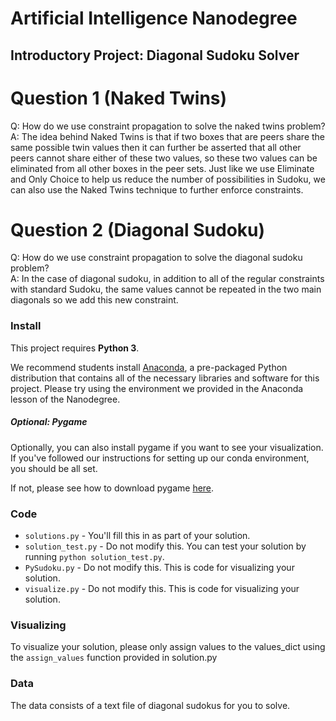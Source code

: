 # Artificial Intelligence Nanodegree
## Introductory Project: Diagonal Sudoku Solver

# Question 1 (Naked Twins)
Q: How do we use constraint propagation to solve the naked twins problem?  
A: The idea behind Naked Twins is that if two boxes that are peers share the same possible twin values then it can further be asserted that all other peers cannot share either of these two values, so these two values can be eliminated from all other boxes in the peer sets. Just like we use Eliminate and Only Choice to help us reduce the number of possibilities in Sudoku, we can also use the Naked Twins technique to further enforce constraints.

# Question 2 (Diagonal Sudoku)
Q: How do we use constraint propagation to solve the diagonal sudoku problem?  
A: In the case of diagonal sudoku, in addition to all of the regular constraints with standard Sudoku, the same values cannot be repeated in the two main diagonals so we add this new constraint. 

### Install

This project requires **Python 3**.

We recommend students install [Anaconda](https://www.continuum.io/downloads), a pre-packaged Python distribution that contains all of the necessary libraries and software for this project. 
Please try using the environment we provided in the Anaconda lesson of the Nanodegree.

##### Optional: Pygame

Optionally, you can also install pygame if you want to see your visualization. If you've followed our instructions for setting up our conda environment, you should be all set.

If not, please see how to download pygame [here](http://www.pygame.org/download.shtml).

### Code

* `solutions.py` - You'll fill this in as part of your solution.
* `solution_test.py` - Do not modify this. You can test your solution by running `python solution_test.py`.
* `PySudoku.py` - Do not modify this. This is code for visualizing your solution.
* `visualize.py` - Do not modify this. This is code for visualizing your solution.

### Visualizing

To visualize your solution, please only assign values to the values_dict using the ```assign_values``` function provided in solution.py

### Data

The data consists of a text file of diagonal sudokus for you to solve.
